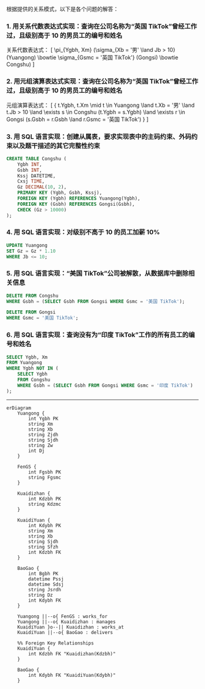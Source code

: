 根据提供的关系模式，以下是各个问题的解答：

### 1. 用关系代数表达式实现：查询在公司名称为“英国 TikTok”曾经工作过，且级别高于 10 的男员工的编号和姓名

关系代数表达式：
\[
\pi_{Ygbh, Xm} (\sigma_{Xb = '男' \land Jb > 10} (Yuangong) \bowtie \sigma_{Gsmc = '英国 TikTok'} (Gongsi) \bowtie Congshu)
\]

### 2. 用元组演算表达式实现：查询在公司名称为“英国 TikTok”曾经工作过，且级别高于 10 的男员工的编号和姓名

元组演算表达式：
\[
\{ t.Ygbh, t.Xm \mid t \in Yuangong \land t.Xb = '男' \land t.Jb > 10 \land \exists s \in Congshu (t.Ygbh = s.Ygbh) \land \exists r \in Gongsi (s.Gsbh = r.Gsbh \land r.Gsmc = '英国 TikTok') \}
\]

### 3. 用 SQL 语言实现：创建从属表，要求实现表中的主码约束、外码约束以及题干描述的其它完整性约束

```sql
CREATE TABLE Congshu (
    Ygbh INT,
    Gsbh INT,
    Kssj DATETIME,
    Cxsj TIME,
    Gz DECIMAL(10, 2),
    PRIMARY KEY (Ygbh, Gsbh, Kssj),
    FOREIGN KEY (Ygbh) REFERENCES Yuangong(Ygbh),
    FOREIGN KEY (Gsbh) REFERENCES Gongsi(Gsbh),
    CHECK (Gz > 10000)
);
```

### 4. 用 SQL 语言实现：对级别不高于 10 的员工加薪 10%

```sql
UPDATE Yuangong
SET Gz = Gz * 1.10
WHERE Jb <= 10;
```

### 5. 用 SQL 语言实现：“美国 TikTok”公司被解散，从数据库中删除相关信息

```sql
DELETE FROM Congshu
WHERE Gsbh = (SELECT Gsbh FROM Gongsi WHERE Gsmc = '美国 TikTok');

DELETE FROM Gongsi
WHERE Gsmc = '美国 TikTok';
```

### 6. 用 SQL 语言实现：查询没有为“印度 TikTok”工作的所有员工的编号和姓名

```sql
SELECT Ygbh, Xm
FROM Yuangong
WHERE Ygbh NOT IN (
    SELECT Ygbh
    FROM Congshu
    WHERE Gsbh = (SELECT Gsbh FROM Gongsi WHERE Gsmc = '印度 TikTok')
);
```

-------


```mermaid
erDiagram
    Yuangong {
        int Ygbh PK
        string Xm
        string Xb
        string Zjdh
        string Sjdh
        string Zw
        int Dj
    }
    
    FenGS {
        int Fgsbh PK
        string Fgsmc
    }
    
    Kuaidizhan {
        int Kdzbh PK
        string Kdzmc
    }
    
    KuaidiYuan {
        int Kdybh PK
        string Xm
        string Xb
        string Sjdh
        string Sfzh
        int Kdzbh FK
    }
    
    BaoGao {
        int Bgbh PK
        datetime Pssj
        datetime Sdsj
        string Jsrdh
        string Dz
        int Kdybh FK
    }
    
    Yuangong ||--o{ FenGS : works_for
    Yuangong ||--o{ Kuaidizhan : manages
    KuaidiYuan }o--|| Kuaidizhan : works_at
    KuaidiYuan ||--o{ BaoGao : delivers

    %% Foreign Key Relationships
    KuaidiYuan {
        int Kdzbh FK "Kuaidizhan(Kdzbh)"
    }
    
    BaoGao {
        int Kdybh FK "KuaidiYuan(Kdybh)"
    }

```